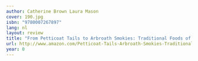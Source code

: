 ```yaml
---
author: Catherine Brown Laura Mason
cover: 190.jpg
isbn: "9780007267897"
lang: nl
layout: review
title: "From Petticoat Tails to Arbroath Smokies: Traditional Foods of Scotland"
url: http://www.amazon.com/Petticoat-Tails-Arbroath-Smokies-Traditional/dp/0007267894?SubscriptionId=0VMG0VFGBMRWVRA58R02&tag=ldvd-20&linkCode=xm2&camp=2025&creative=165953&creativeASIN=0007267894
year: 0
---
```

